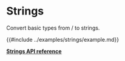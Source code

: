 # Strings

Convert basic types from / to strings.

{{#include ../examples/strings/example.md}}

[**Strings API reference**](../references/strings.md)
